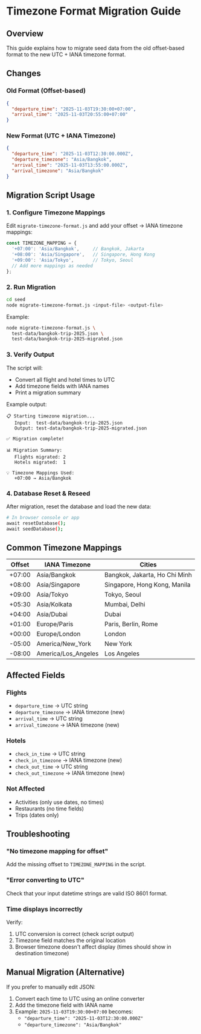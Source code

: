 # Timezone Format Migration Guide

## Overview

This guide explains how to migrate seed data from the old offset-based format to the new UTC + IANA timezone format.

## Changes

### Old Format (Offset-based)
```json
{
  "departure_time": "2025-11-03T19:30:00+07:00",
  "arrival_time": "2025-11-03T20:55:00+07:00"
}
```

### New Format (UTC + IANA Timezone)
```json
{
  "departure_time": "2025-11-03T12:30:00.000Z",
  "departure_timezone": "Asia/Bangkok",
  "arrival_time": "2025-11-03T13:55:00.000Z",
  "arrival_timezone": "Asia/Bangkok"
}
```

## Migration Script Usage

### 1. Configure Timezone Mappings

Edit `migrate-timezone-format.js` and add your offset → IANA timezone mappings:

```javascript
const TIMEZONE_MAPPING = {
  '+07:00': 'Asia/Bangkok',     // Bangkok, Jakarta
  '+08:00': 'Asia/Singapore',   // Singapore, Hong Kong
  '+09:00': 'Asia/Tokyo',       // Tokyo, Seoul
  // Add more mappings as needed
};
```

### 2. Run Migration

```bash
cd seed
node migrate-timezone-format.js <input-file> <output-file>
```

Example:
```bash
node migrate-timezone-format.js \
  test-data/bangkok-trip-2025.json \
  test-data/bangkok-trip-2025-migrated.json
```

### 3. Verify Output

The script will:
- Convert all flight and hotel times to UTC
- Add timezone fields with IANA names
- Print a migration summary

Example output:
```
📋 Starting timezone migration...
   Input:  test-data/bangkok-trip-2025.json
   Output: test-data/bangkok-trip-2025-migrated.json

✅ Migration complete!

📊 Migration Summary:
   Flights migrated: 2
   Hotels migrated:  1

💡 Timezone Mappings Used:
   +07:00 → Asia/Bangkok
```

### 4. Database Reset & Reseed

After migration, reset the database and load the new data:

```bash
# In browser console or app
await resetDatabase();
await seedDatabase();
```

## Common Timezone Mappings

| Offset | IANA Timezone | Cities |
|--------|---------------|--------|
| +07:00 | Asia/Bangkok | Bangkok, Jakarta, Ho Chi Minh |
| +08:00 | Asia/Singapore | Singapore, Hong Kong, Manila |
| +09:00 | Asia/Tokyo | Tokyo, Seoul |
| +05:30 | Asia/Kolkata | Mumbai, Delhi |
| +04:00 | Asia/Dubai | Dubai |
| +01:00 | Europe/Paris | Paris, Berlin, Rome |
| +00:00 | Europe/London | London |
| -05:00 | America/New_York | New York |
| -08:00 | America/Los_Angeles | Los Angeles |

## Affected Fields

### Flights
- `departure_time` → UTC string
- `departure_timezone` → IANA timezone (new)
- `arrival_time` → UTC string
- `arrival_timezone` → IANA timezone (new)

### Hotels
- `check_in_time` → UTC string
- `check_in_timezone` → IANA timezone (new)
- `check_out_time` → UTC string
- `check_out_timezone` → IANA timezone (new)

### Not Affected
- Activities (only use dates, no times)
- Restaurants (no time fields)
- Trips (dates only)

## Troubleshooting

### "No timezone mapping for offset"
Add the missing offset to `TIMEZONE_MAPPING` in the script.

### "Error converting to UTC"
Check that your input datetime strings are valid ISO 8601 format.

### Time displays incorrectly
Verify:
1. UTC conversion is correct (check script output)
2. Timezone field matches the original location
3. Browser timezone doesn't affect display (times should show in destination timezone)

## Manual Migration (Alternative)

If you prefer to manually edit JSON:

1. Convert each time to UTC using an online converter
2. Add the timezone field with IANA name
3. Example: `2025-11-03T19:30:00+07:00` becomes:
   - `"departure_time": "2025-11-03T12:30:00.000Z"`
   - `"departure_timezone": "Asia/Bangkok"`
